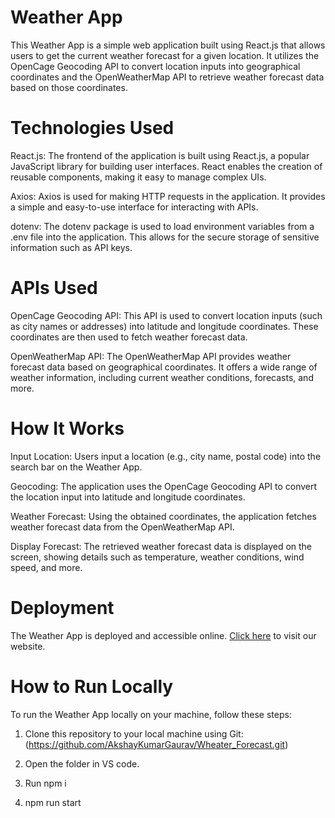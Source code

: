 # Weather App
This Weather App is a simple web application built using React.js that allows users to get the current weather forecast for a given location. It utilizes the OpenCage Geocoding API to convert location inputs into geographical coordinates and the OpenWeatherMap API to retrieve weather forecast data based on those coordinates.

# Technologies Used
React.js: The frontend of the application is built using React.js, a popular JavaScript library for building user interfaces. React enables the creation of reusable components, making it easy to manage complex UIs.

Axios: Axios is used for making HTTP requests in the application. It provides a simple and easy-to-use interface for interacting with APIs.

dotenv: The dotenv package is used to load environment variables from a .env file into the application. This allows for the secure storage of sensitive information such as API keys.

# APIs Used
OpenCage Geocoding API: This API is used to convert location inputs (such as city names or addresses) into latitude and longitude coordinates. These coordinates are then used to fetch weather forecast data.

OpenWeatherMap API: The OpenWeatherMap API provides weather forecast data based on geographical coordinates. It offers a wide range of weather information, including current weather conditions, forecasts, and more.

# How It Works
Input Location: Users input a location (e.g., city name, postal code) into the search bar on the Weather App.

Geocoding: The application uses the OpenCage Geocoding API to convert the location input into latitude and longitude coordinates.

Weather Forecast: Using the obtained coordinates, the application fetches weather forecast data from the OpenWeatherMap API.

Display Forecast: The retrieved weather forecast data is displayed on the screen, showing details such as temperature, weather conditions, wind speed, and more.

# Deployment
The Weather App is deployed and accessible online. [Click here](https://akshayweatherforecast.netlify.app) to visit our website.


# How to Run Locally
To run the Weather App locally on your machine, follow these steps:

1. Clone this repository to your local machine using Git:
(https://github.com/AkshayKumarGaurav/Wheater_Forecast.git)

2. Open the folder in VS code.

3. Run npm i 

4. npm run start
